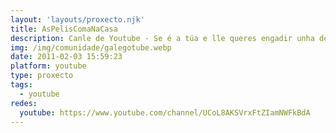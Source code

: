 ```yaml
---
layout: 'layouts/proxecto.njk'
title: AsPelisComaNaCasa
description: Canle de Youtube - Se é a túa e lle queres engadir unha descripción e etiquetas, ponte en contacto con nós.
img: /img/comunidade/galegotube.webp
date: 2011-02-03 15:59:23
platform: youtube
type: proxecto
tags:
  - youtube
redes:
  youtube: https://www.youtube.com/channel/UCoL8AKSVrxFtZIamNWFkBdA
---
```


